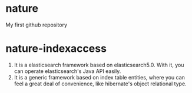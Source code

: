 # nature
My first github repository

# nature-indexaccess
1. It is a elasticsearch framework based on elasticsearch5.0. With it, you can operate elasticsearch's Java API easily. 
2. It is a generic framework based on index table entities, where you can feel a great deal of convenience, like hibernate's object relational type.